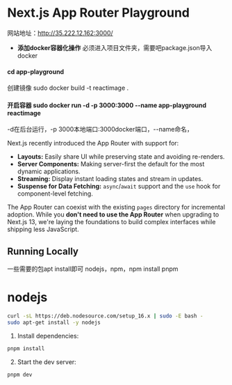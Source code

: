 # Next.js App Router Playground
网站地址：http://35.222.12.162:3000/
- **添加docker容器化操作**
 必须进入项目文件夹，需要吧package.json导入docker
 #### cd app-playground
 创建镜像 sudo docker build -t reactimage .
 #### 开启容器 sudo docker run -d -p 3000:3000 --name app-playground reactimage
 -d在后台运行，-p 3000本地端口:3000docker端口，--name命名，


Next.js recently introduced the App Router with support for:

- **Layouts:** Easily share UI while preserving state and avoiding re-renders.
- **Server Components:** Making server-first the default for the most dynamic applications.
- **Streaming:** Display instant loading states and stream in updates.
- **Suspense for Data Fetching:** `async`/`await` support and the `use` hook for component-level fetching.

The App Router can coexist with the existing `pages` directory for incremental adoption. While you **don't need to use the App Router** when upgrading to Next.js 13, we're laying the foundations to build complex interfaces while shipping less JavaScript.

## Running Locally
一些需要的包apt install即可
nodejs，npm，npm install pnpm

# nodejs

```sh
curl -sL https://deb.nodesource.com/setup_16.x | sudo -E bash -
sudo apt-get install -y nodejs
```


1. Install dependencies:

```sh
pnpm install
```

2. Start the dev server:

```sh
pnpm dev
```


